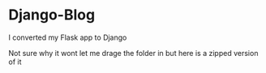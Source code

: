 # Django-Blog
I converted my Flask app to Django

Not sure why it wont let me drage the folder in but here is a zipped version of it
